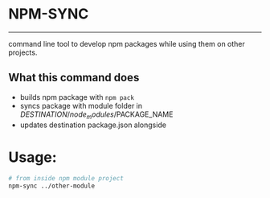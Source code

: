# NPM-SYNC
----

command line tool to develop npm packages while using them on other projects.

## What this command does

- builds npm package with `npm pack` 
- syncs package with module folder in $DESTINATION/node_modules/$PACKAGE_NAME
- updates destination package.json alongside

# Usage:

```bash
# from inside npm module project
npm-sync ../other-module
```